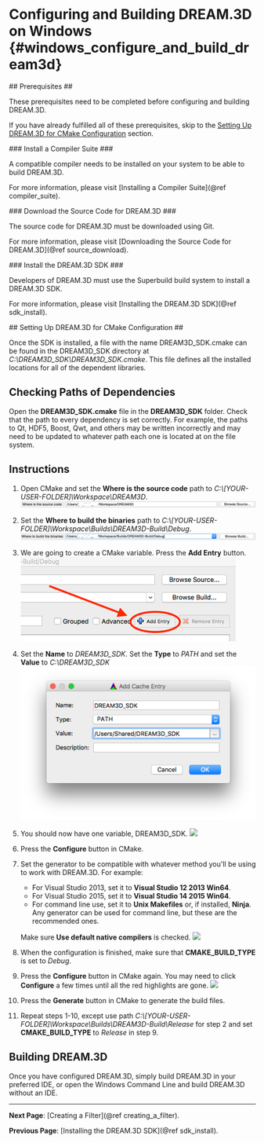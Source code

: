 Configuring and Building DREAM.3D on Windows {#windows_configure_and_build_dream3d}
========
<a name="prerequisites">
## Prerequisites ##
</a>

These prerequisites need to be completed before configuring and building DREAM.3D.

If you have already fulfilled all of these prerequisites, skip to the [Setting Up DREAM.3D for CMake Configuration](#cmake_config) section.

<a name="compiler_suite">
### Install a Compiler Suite ###
</a>

A compatible compiler needs to be installed on your system to be able to build DREAM.3D.

For more information, please visit [Installing a Compiler Suite](@ref compiler_suite).

<a name="downloading_dream3d">
### Download the Source Code for DREAM.3D ###
</a>

The source code for DREAM.3D must be downloaded using Git.

For more information, please visit [Downloading the Source Code for DREAM.3D](@ref source_download).

<a name="installing_sdk">
### Install the DREAM.3D SDK ###
</a>

Developers of DREAM.3D must use the Superbuild build system to install a DREAM.3D SDK.

For more information, please visit [Installing the DREAM.3D SDK](@ref sdk_install).

<a name="cmake_config">
## Setting Up DREAM.3D for CMake Configuration ##
</a>

Once the SDK is installed, a file with the name DREAM3D_SDK.cmake can be found in the DREAM3D_SDK directory at *C:\\DREAM3D_SDK\DREAM3D_SDK.cmake*. This file defines all the installed locations for all of the dependent libraries.

## Checking Paths of Dependencies ##
Open the **DREAM3D_SDK.cmake** file in the **DREAM3D_SDK** folder.  Check that the path to every dependency is set correctly.  For example, the paths to Qt, HDF5, Boost, Qwt, and others may be written incorrectly and may need to be updated to whatever path each one is located at on the file system.

## Instructions ##

1. Open CMake and set the **Where is the source code** path to *C:\\[YOUR-USER-FOLDER]\\Workspace\\DREAM3D*.
![](Images/source_code_path.png)

2. Set the **Where to build the binaries** path to *C:\\[YOUR-USER-FOLDER]\\Workspace\\Builds\\DREAM3D-Build\\Debug*.
![](Images/build_binaries_debug.png)

3. We are going to create a CMake variable.  Press the **Add Entry** button.
![](Images/add_entry.png)

4. Set the **Name** to *DREAM3D_SDK*.  Set the **Type** to *PATH* and set the **Value** to *C:\\DREAM3D_SDK*
![](Images/create_cmake_variable.png)

5. You should now have one variable, DREAM3D_SDK.
![](Images/cmake_before_config.png)

6. Press the **Configure** button in CMake.

7. Set the generator to be compatible with whatever method you'll be using to work with DREAM.3D.  For example:
	- For Visual Studio 2013, set it to **Visual Studio 12 2013 Win64**.
    - For Visual Studio 2015, set it to **Visual Studio 14 2015 Win64**.
    - For command line use, set it to **Unix Makefiles** or, if installed, **Ninja**.  Any generator can be used for command line, but these are the recommended ones.
    
	Make sure **Use default native compilers** is checked.
![](Images/generator.png)

8. When the configuration is finished, make sure that **CMAKE_BUILD_TYPE** is set to *Debug*.

9. Press the **Configure** button in CMake again.  You may need to click **Configure** a few times until all the red highlights are gone.
![](Images/cmake_after_config.png)

10. Press the **Generate** button in CMake to generate the build files.

11. Repeat steps 1-10, except use path *C:\\[YOUR-USER-FOLDER]\\Workspace\\Builds\\DREAM3D-Build\\Release* for step 2 and set **CMAKE_BUILD_TYPE** to *Release* in step 9.

## Building DREAM.3D ##
Once you have configured DREAM.3D, simply build DREAM.3D in your preferred IDE, or open the Windows Command Line and build DREAM.3D without an IDE.

---
**Next Page**: [Creating a Filter](@ref creating_a_filter).

**Previous Page**: [Installing the DREAM.3D SDK](@ref sdk_install).
